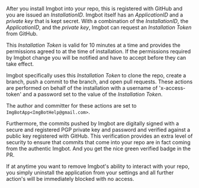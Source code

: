 After you install Imgbot into your repo, this is registered with GitHub and you are issued an *InstallationID*. Imgbot itself has an *ApplicationID* and a *private key* that is kept secret.
With a combination of the *InstallationID*, the *ApplicationID*, and the *private key*, Imgbot can request an *Installation Token* from GitHub.

This *Installation Token* is valid for 10 minutes at a time and provides the permissions agreed to at the time of installation. If the permissions required by Imgbot change you will be notified and have to accept before they can take effect.

Imgbot specifically uses this *Installation Token* to clone the repo, create a branch, push a commit to the branch, and open pull requests. These actions are performed on behalf of the installation with a username of 'x-access-token' and a password set to the value of the *Installation Token*.

The author and committer for these actions are set to `ImgBotApp<ImgBotHelp@gmail.com>`.

Furthermore, the commits pushed by Imgbot are digitally signed with a secure and registered PGP private key and password and verified against a public key registered with GitHub. This verification provides an extra level of security to ensure that commits that come into your repo are in fact coming from the authentic Imgbot. And you get the nice green verified badge in the PR.

If at anytime you want to remove Imgbot's ability to interact with your repo, you simply uninstall the application from your settings and all further action's will be immediately blocked with no access.
